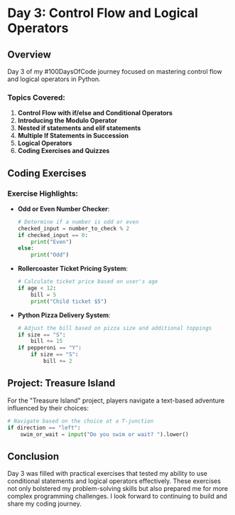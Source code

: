 
# Day 3: Control Flow and Logical Operators

## Overview
Day 3 of my #100DaysOfCode journey focused on mastering control flow and logical operators in Python. 

### Topics Covered:
1. **Control Flow with if/else and Conditional Operators**
2. **Introducing the Modulo Operator**
3. **Nested if statements and elif statements**
4. **Multiple If Statements in Succession**
5. **Logical Operators**
6. **Coding Exercises and Quizzes**

## Coding Exercises

### Exercise Highlights:
- **Odd or Even Number Checker**:
  ```python
  # Determine if a number is odd or even
  checked_input = number_to_check % 2
  if checked_input == 0:
      print("Even")
  else:
      print("Odd")
  ```

- **Rollercoaster Ticket Pricing System**:
  ```python
  # Calculate ticket price based on user's age
  if age < 12:
      bill = 5
      print("Child ticket $5")
  ```

- **Python Pizza Delivery System**:
  ```python
  # Adjust the bill based on pizza size and additional toppings
  if size == "S":
      bill += 15
  if pepperoni == "Y":
      if size == "S":
          bill += 2
  ```

## Project: Treasure Island
For the "Treasure Island" project, players navigate a text-based adventure influenced by their choices:
  ```python
  # Navigate based on the choice at a T-junction
  if direction == "left":
      swim_or_wait = input("Do you swim or wait? ").lower()
  ```

## Conclusion
Day 3 was filled with practical exercises that tested my ability to use conditional statements and logical operators effectively. These exercises not only bolstered my problem-solving skills but also prepared me for more complex programming challenges. I look forward to continuing to build and share my coding journey.

